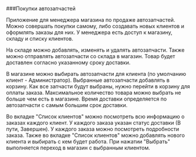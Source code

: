 ###Покупки автозапчастей

Приложение для менеджера магазина по продаже автозапчастей.
Можно совершать покупки самому, либо создавать новых клиентов и оформлять заказы для них.
У менеджера есть доступ к магазину, складу и списку клиентов.

На складе можно добавлять, изменять и удалять автозапчасти.
Также можно отправлять автозапчасти со склада в магазин. Товар будет доставлен согласно указанному сроку доставки.

В магазине можно выбирать автозапчасти для клиента (по умолчанию клиент - Администратор). Выбранные автозапчасти
добавлять в корзину. Как все запчасти будут выбраны, нужно перейти в корзину для оплаты заказа. Максимальное количество
товара можно выбрать не больше чем есть в магазине. Время доставки определяется по автозапчасти с самым большим срок
доставки.

Во вкладке "Список клиентов" можно посмотреть всю информацию о заказах каждого клиент.
У каждого заказа указан статус доставки (В пути, Завершен). У каждого заказа можно посмотреть подробности заказа.
Также во вкладке "Список клиентов" можно добавлять нового клиента и выбирать с кем будет работа.
При нажатии "Выбрать" выполняется переход в магазин с выбранным клиентом.

